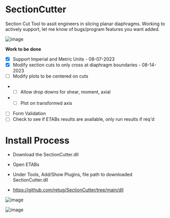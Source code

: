 # SectionCutter

Section Cut Tool to assit engineers in slicing planar diaphragms. Working to actively support, let me know of bugs/program features you want added.

![image](https://github.com/retug/SectionCutter/assets/45467091/0468ba99-8522-447b-9961-20aa44df3fba)


**Work to be done**

- [x] Support Imperial and Metric Units - 08-07-2023
- [x] Modify section cuts to only cross at diaphragm boundaries - 08-14-2023
- [ ] Modify plots to be centered on cuts
- - [ ] Allow drop downs for shear, moment, axial
- - [ ] Plot on transformed axis      
- [ ] Form Validation
- [ ] Check to see if ETABs results are available, only run results if req'd

# Install Process
- Download the SectionCutter.dll
- Open ETABs
- Under Tools, Add/Show Plugins, file path to  downloaded SectionCutter.dll

- https://github.com/retug/SectionCutter/tree/main/dll

![image](https://github.com/retug/SectionCutter/assets/45467091/689d1eb9-2f46-4aaf-8d7f-39f8342b33cd)

![image](https://github.com/retug/SectionCutter/assets/45467091/7736c7e8-8b10-4afd-8cce-dc3589c726c2)





